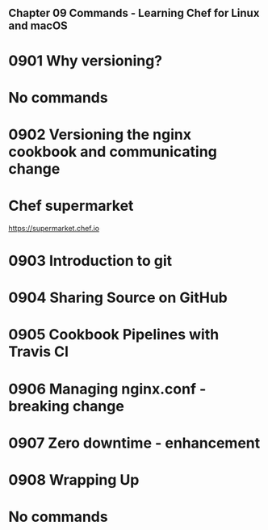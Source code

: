 Chapter 09 Commands - Learning Chef for Linux and macOS
-------------------------------------------------------

0901 Why versioning?
====================
# No commands

0902 Versioning the nginx cookbook and communicating change
===========================================================
# Chef supermarket
https://supermarket.chef.io



0903 Introduction to git
========================

0904 Sharing Source on GitHub
=============================

0905 Cookbook Pipelines with Travis CI
======================================

0906 Managing nginx.conf - breaking change
==========================================

0907 Zero downtime - enhancement
================================

0908 Wrapping Up
================
# No commands
